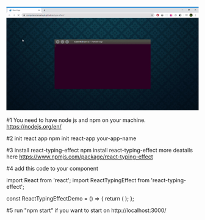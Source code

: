 ![Image alt](https://github.com/ComputerScienceHayk/type-effect/blob/master/src/ezgif.com-gif-maker.gif)


#1 You need to have node js and npm on your machine.
  https://nodejs.org/en/
  
#2 init react app
  npm init react-app your-app-name
  
#3 install react-typing-effect
  npm install react-typing-effect
  more deatails here https://www.npmjs.com/package/react-typing-effect
  
#4 add this code to your component

  import React from 'react';
  import ReactTypingEffect from 'react-typing-effect';

  const ReactTypingEffectDemo = () => {
    return (
      <ReactTypingEffect
        text="Hello Little Engine" 
      />
    );
  };

#5 run "npm start" if you want to start on http://localhost:3000/
  
